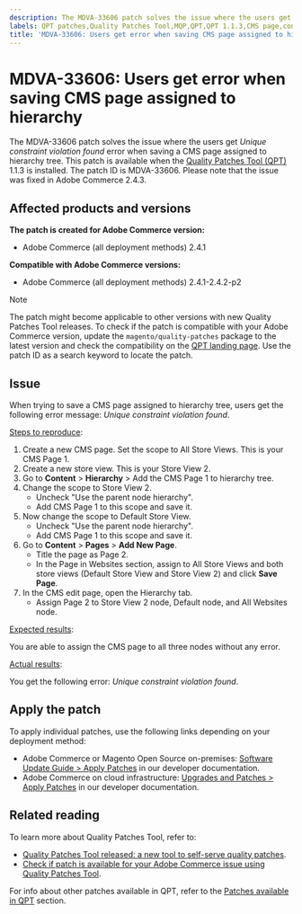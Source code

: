 ```yaml
---
description: The MDVA-33606 patch solves the issue where the users get *Unique constraint violation found* error when saving a CMS page assigned to hierarchy tree. This patch is available when the [Quality Patches Tool (QPT)](https://support.magento.com/hc/en-us/articles/360047139492) 1.1.3 is installed. The patch ID is MDVA-33606. Please note that the issue was fixed in Adobe Commerce 2.4.3.
labels: QPT patches,Quality Patches Tool,MQP,QPT,QPT 1.1.3,CMS page,constraint violation,hierarchy,Magento,Adobe Commerce,on-premises,cloud-infrastructure,2.4.1,2.4.1-p1,2.4.2,2.4.2-p1,2.4.2-p2
title: 'MDVA-33606: Users get error when saving CMS page assigned to hierarchy'
---
```


# MDVA-33606: Users get error when saving CMS page assigned to hierarchy

The MDVA-33606 patch solves the issue where the users get *Unique constraint violation found* error when saving a CMS page assigned to hierarchy tree. This patch is available when the [Quality Patches Tool (QPT)](https://support.magento.com/hc/en-us/articles/360047139492) 1.1.3 is installed. The patch ID is MDVA-33606. Please note that the issue was fixed in Adobe Commerce 2.4.3.

## Affected products and versions

**The patch is created for Adobe Commerce version:**

* Adobe Commerce (all deployment methods) 2.4.1

**Compatible with Adobe Commerce versions:**

* Adobe Commerce (all deployment methods) 2.4.1-2.4.2-p2

>[!NOTE]
>
>The patch might become applicable to other versions with new Quality Patches Tool releases. To check if the patch is compatible with your Adobe Commerce version, update the `magento/quality-patches` package to the latest version and check the compatibility on the [QPT landing page](https://devdocs.magento.com/quality-patches/tool.html#patch-grid). Use the patch ID as a search keyword to locate the patch.

## Issue

When trying to save a CMS page assigned to hierarchy tree, users get the following error message: *Unique constraint violation found*.

<u>Steps to reproduce</u>:

1. Create a new CMS page. Set the scope to All Store Views. This is your CMS Page 1.
1. Create a new store view. This is your Store View 2.
1. Go to **Content** > **Hierarchy** > Add the CMS Page 1 to hierarchy tree.
1. Change the scope to Store View 2.
    * Uncheck "Use the parent node hierarchy".
    * Add CMS Page 1 to this scope and save it.
1. Now change the scope to Default Store View.
    * Uncheck "Use the parent node hierarchy".
    * Add CMS Page 1 to this scope and save it.
1. Go to **Content** > **Pages** > **Add New Page**.
    * Title the page as Page 2.
    * In the Page in Websites section, assign to All Store Views and both store views (Default Store View and Store View 2) and click **Save Page**.
1. In the CMS edit page, open the Hierarchy tab.
    * Assign Page 2 to Store View 2 node, Default node, and All Websites node.

<u>Expected results</u>:

You are able to assign the CMS page to all three nodes without any error.

<u>Actual results</u>:

You get the following error: *Unique constraint violation found*.

## Apply the patch

To apply individual patches, use the following links depending on your deployment method:

* Adobe Commerce or Magento Open Source on-premises: [Software Update Guide > Apply Patches](https://devdocs.magento.com/guides/v2.4/comp-mgr/patching/mqp.html) in our developer documentation.
* Adobe Commerce on cloud infrastructure: [Upgrades and Patches > Apply Patches](https://devdocs.magento.com/cloud/project/project-patch.html) in our developer documentation.

## Related reading

To learn more about Quality Patches Tool, refer to:

* [Quality Patches Tool released: a new tool to self-serve quality patches](https://support.magento.com/hc/en-us/articles/360047139492).
* [Check if patch is available for your Adobe Commerce issue using Quality Patches Tool](https://support.magento.com/hc/en-us/articles/360047125252).

For info about other patches available in QPT, refer to the [Patches available in QPT](https://support.magento.com/hc/en-us/sections/360010506631-Patches-available-in-MQP-tool-) section.